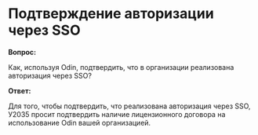 # Подтверждение авторизации через SSO

**Вопрос:**

Как, используя Odin, подтвердить, что в организации реализована авторизация через SSO?

**Ответ:**&#x20;

Для того, чтобы подтвердить, что реализована авторизация через SSO, У2035 просит подтвердить наличие лицензионного договора на использование Odin вашей организацией.
